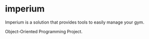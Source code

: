 # imperium

Imperium is a solution that provides tools to easily manage your gym. 

Object-Oriented Programming Project.
